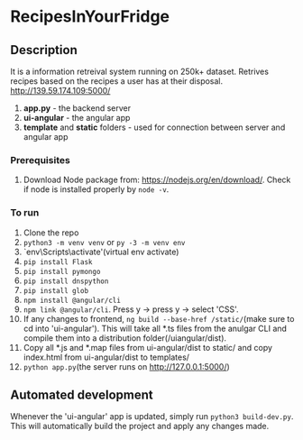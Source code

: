 # RecipesInYourFridge

## Description
It is a information retreival system running on 250k+ dataset. Retrives recipes based on the recipes a user has at their disposal. http://139.59.174.109:5000/
1. **app.py** - the backend server
2. **ui-angular** - the angular app
3. **template** and **static** folders - used for connection between server and angular app

### Prerequisites

1. Download Node package from: https://nodejs.org/en/download/. Check if node is installed properly by `node -v`.

### To run

1. Clone the repo
2. `python3 -m venv venv` or `py -3 -m venv env`
3. `env\Scripts\activate'(virtual env activate)
4. `pip install Flask`
5. `pip install pymongo`
6. `pip install dnspython`
7. `pip install glob`
8. `npm install @angular/cli`
9. `npm link @angular/cli`. Press y -> press y -> select 'CSS'.
10. If any changes to frontend, `ng build --base-href /static/`(make sure to cd into 'ui-angular'). This will take all *.ts files from the anulgar CLI and compile them into a distribution folder(/uiangular/dist). 
11. Copy all *.js and *.map files from ui-angular/dist to static/ and copy index.html from ui-angular/dist to templates/ 
12. `python app.py`(the server runs on http://127.0.0.1:5000/)

## Automated development

Whenever the 'ui-angular' app is updated, simply run `python3 build-dev.py`. This will automatically build the project and apply any changes made. 
